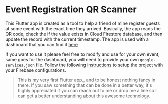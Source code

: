 # Event Registration QR Scanner

This Flutter app is created as a tool to help a friend of mine register guests at some event with the exact time they arrived. Basically, the app reads the QR code, check the if the value exists in Cloud Firestore database, and then update the record with the current timestamp. The app is used with a dashboard that you can find it [here](https://github.com/mmounirf/event-registration-dashboard)

If you want to use it please feel free to modify and use for your own event, same goes for the dashboard, you will need to provide your own `google-services.json` file. Follow the following [instructions](https://firebase.google.com/docs/flutter/setup) to setup the project with your Firebase configurations.

    

> This is my very first Flutter app., and to be honest nothing fancy in there. If you saw something that can be done in a better way, it's highly appreciated if you can reach out to me or drop me a line so I can get a better understanding about this awesome technology.
